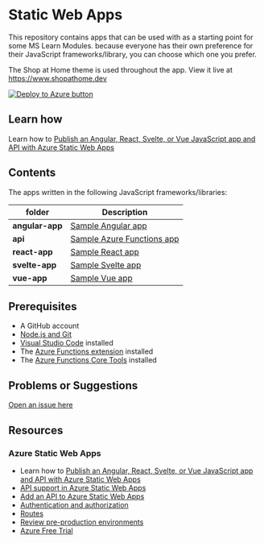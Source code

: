 # Static Web Apps

This repository contains apps that can be used with as a starting point for some MS Learn Modules. because everyone has their own preference for their JavaScript frameworks/library, you can choose which one you prefer.

The Shop at Home theme is used throughout the app. View it live at <https://www.shopathome.dev>

[![Deploy to Azure button](https://aka.ms/deploytoazurebutton)](https://portal.azure.com/?feature.customportal=false&WT.mc_id=build2020_swa-github-jopapa#create/Microsoft.StaticApp)

## Learn how

Learn how to [Publish an Angular, React, Svelte, or Vue JavaScript app and API with Azure Static Web Apps](https://docs.microsoft.com/en-us/learn/modules/publish-app-service-static-web-app-api/?WT.mc_id=shopathome-github-jopapa)

## Contents

The apps written in the following JavaScript frameworks/libraries:

| folder          | Description                                                                                  |
| --------------- | -------------------------------------------------------------------------------------------- |
| **angular-app** | [Sample Angular app](https://github.com/johnpapa/shopathome/blob/master/angular-app)         |
| **api** | [Sample Azure Functions app](https://github.com/johnpapa/shopathome/blob/master/api) |
| **react-app**   | [Sample React app](https://github.com/johnpapa/shopathome/blob/master/react-app)             |
| **svelte-app**  | [Sample Svelte app](https://github.com/johnpapa/shopathome/blob/master/svelte-app)           |
| **vue-app**     | [Sample Vue app](https://github.com/johnpapa/shopathome/blob/master/vue-app)                 |

## Prerequisites

- A GitHub account
- [Node.js and Git](https://nodejs.org/)
- [Visual Studio Code](https://code.visualstudio.com/?WT.mc_id=shopathome-github-jopapa) installed
- The [Azure Functions extension](https://marketplace.visualstudio.com/items?itemName=ms-azuretools.vscode-azurefunctions?WT.mc_id=shopathome-github-jopapa) installed
- The [Azure Functions Core Tools](https://docs.microsoft.com/azure/azure-functions/functions-run-local?WT.mc_id=shopathome-github-jopapa) installed

## Problems or Suggestions

[Open an issue here](https://github.com/johnpapa/shopathome/issues)

## Resources

### Azure Static Web Apps

- Learn how to [Publish an Angular, React, Svelte, or Vue JavaScript app and API with Azure Static Web Apps](https://docs.microsoft.com/learn/modules/publish-app-service-static-web-app-api?wt.mc_id=shopathome-github-jopapa)
- [API support in Azure Static Web Apps](https://learn.microsoft.com/azure/static-web-apps/apis?wt.mc_id=shopathome-github-jopapa)
- [Add an API to Azure Static Web Apps](https://learn.microsoft.com/azure/static-web-apps/add-api?wt.mc_id=shopathome-github-jopapa)
- [Authentication and authorization](https://learn.microsoft.com/azure/static-web-apps/authentication-authorization)
- [Routes](https://docs.microsoft.com/azure/static-web-apps/routes?wt.mc_id=shopathome-github-jopapa)
- [Review pre-production environments](https://docs.microsoft.com/azure/static-web-apps/review-publish-pull-requests?wt.mc_id=shopathome-github-jopapa)
- [Azure Free Trial](https://azure.microsoft.com/free/?wt.mc_id=shopathome-github-jopapa)
